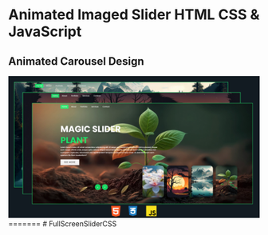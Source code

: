 # Animated Imaged Slider HTML CSS & JavaScript 
## Animated Carousel Design

<img src="./image/Image Slider using HTML CSS and JavaScript.png">
=======
# FullScreenSliderCSS
